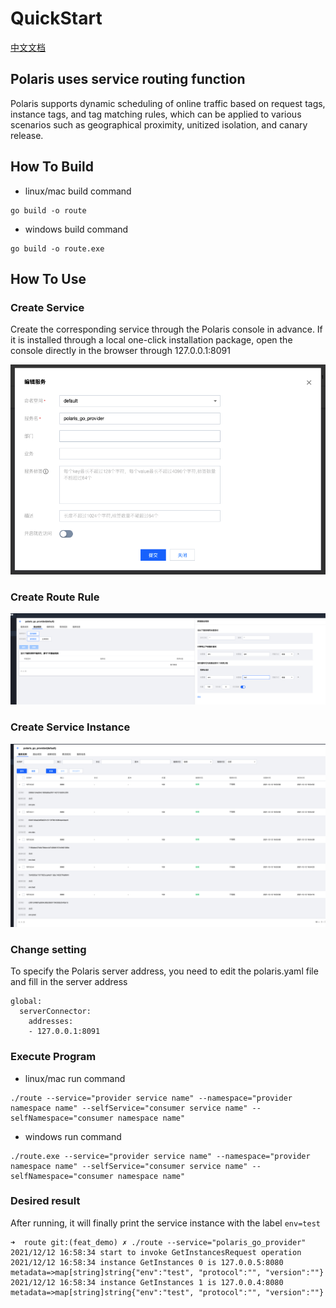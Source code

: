 # QuickStart

[中文文档](./README-zh.md)

## Polaris uses service routing function 

Polaris supports dynamic scheduling of online traffic based on request tags, instance tags, and tag matching rules, which can be applied to various scenarios such as geographical proximity, unitized isolation, and canary release. 

## How To Build

- linux/mac build command
```
go build -o route
```
- windows build command
```
go build -o route.exe
```

## How To Use

### Create Service

Create the corresponding service through the Polaris console in advance. If it is installed through a local one-click installation package, open the console directly in the browser through 127.0.0.1:8091

![create_service](./image/create_service.png)

### Create Route Rule

![create_service_rule](./image/create_service_rule.png)

### Create Service Instance

![create_service_instances](./image/create_service_instances.png)

### Change setting

To specify the Polaris server address, you need to edit the polaris.yaml file and fill in the server address

```
global:
  serverConnector:
    addresses:
    - 127.0.0.1:8091
```

### Execute Program

- linux/mac run command
```
./route --service="provider service name" --namespace="provider namespace name" --selfService="consumer service name" --selfNamespace="consumer namespace name"
```

- windows run command
```
./route.exe --service="provider service name" --namespace="provider namespace name" --selfService="consumer service name" --selfNamespace="consumer namespace name"
```

### Desired result

After running, it will finally print the service instance with the label `env=test` 

```
➜  route git:(feat_demo) ✗ ./route --service="polaris_go_provider"
2021/12/12 16:58:34 start to invoke GetInstancesRequest operation
2021/12/12 16:58:34 instance GetInstances 0 is 127.0.0.5:8080 metadata=>map[string]string{"env":"test", "protocol":"", "version":""}
2021/12/12 16:58:34 instance GetInstances 1 is 127.0.0.4:8080 metadata=>map[string]string{"env":"test", "protocol":"", "version":""}
```